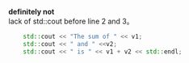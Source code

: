 **definitely not**  
lack of std::cout before line 2 and 3。  
```cpp
    std::cout << "The sum of " << v1;
    std::cout << " and " <<v2;
    std::cout << " is " << v1 + v2 << std::endl;
```